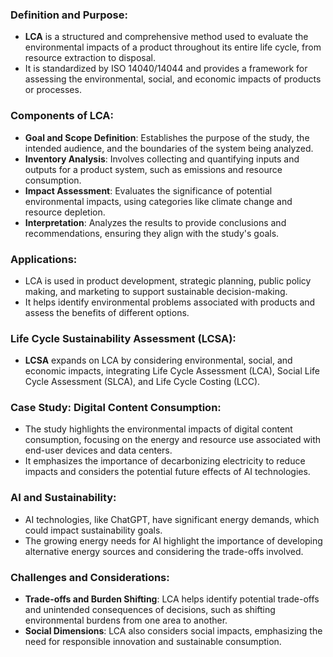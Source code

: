 ### Definition and Purpose:
- **LCA** is a structured and comprehensive method used to evaluate the environmental impacts of a product throughout its entire life cycle, from resource extraction to disposal.
- It is standardized by ISO 14040/14044 and provides a framework for assessing the environmental, social, and economic impacts of products or processes.
### Components of LCA:
- **Goal and Scope Definition**: Establishes the purpose of the study, the intended audience, and the boundaries of the system being analyzed.
- **Inventory Analysis**: Involves collecting and quantifying inputs and outputs for a product system, such as emissions and resource consumption.
- **Impact Assessment**: Evaluates the significance of potential environmental impacts, using categories like climate change and resource depletion.
- **Interpretation**: Analyzes the results to provide conclusions and recommendations, ensuring they align with the study's goals.
### Applications:
- LCA is used in product development, strategic planning, public policy making, and marketing to support sustainable decision-making.
- It helps identify environmental problems associated with products and assess the benefits of different options.
### Life Cycle Sustainability Assessment (LCSA):
- **LCSA** expands on LCA by considering environmental, social, and economic impacts, integrating Life Cycle Assessment (LCA), Social Life Cycle Assessment (SLCA), and Life Cycle Costing (LCC).
### Case Study: Digital Content Consumption:
- The study highlights the environmental impacts of digital content consumption, focusing on the energy and resource use associated with end-user devices and data centers.
- It emphasizes the importance of decarbonizing electricity to reduce impacts and considers the potential future effects of AI technologies.
### AI and Sustainability:
- AI technologies, like ChatGPT, have significant energy demands, which could impact sustainability goals.
- The growing energy needs for AI highlight the importance of developing alternative energy sources and considering the trade-offs involved.
### Challenges and Considerations:
- **Trade-offs and Burden Shifting**: LCA helps identify potential trade-offs and unintended consequences of decisions, such as shifting environmental burdens from one area to another.
- **Social Dimensions**: LCA also considers social impacts, emphasizing the need for responsible innovation and sustainable consumption.